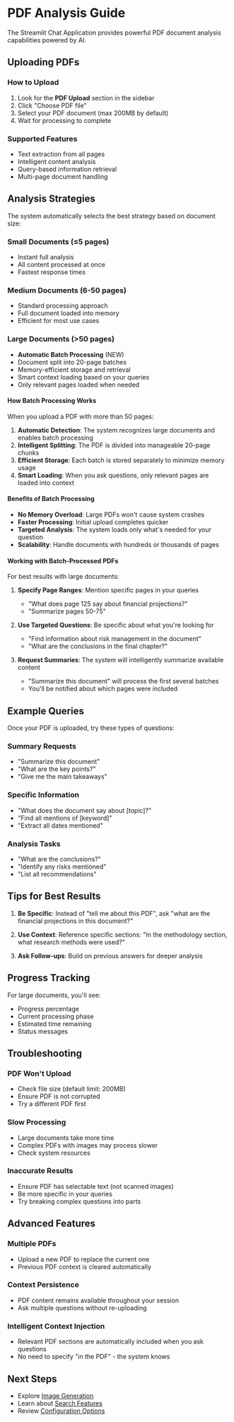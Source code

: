 # PDF Analysis Guide

The Streamlit Chat Application provides powerful PDF document analysis capabilities powered by AI.

## Uploading PDFs

### How to Upload

1. Look for the **PDF Upload** section in the sidebar
2. Click "Choose PDF file"
3. Select your PDF document (max 200MB by default)
4. Wait for processing to complete

### Supported Features

- Text extraction from all pages
- Intelligent content analysis
- Query-based information retrieval
- Multi-page document handling

## Analysis Strategies

The system automatically selects the best strategy based on document size:

### Small Documents (≤5 pages)
- Instant full analysis
- All content processed at once
- Fastest response times

### Medium Documents (6-50 pages)
- Standard processing approach
- Full document loaded into memory
- Efficient for most use cases

### Large Documents (>50 pages)
- **Automatic Batch Processing** (NEW)
- Document split into 20-page batches
- Memory-efficient storage and retrieval
- Smart context loading based on your queries
- Only relevant pages loaded when needed

#### How Batch Processing Works

When you upload a PDF with more than 50 pages:

1. **Automatic Detection**: The system recognizes large documents and enables batch processing
2. **Intelligent Splitting**: The PDF is divided into manageable 20-page chunks
3. **Efficient Storage**: Each batch is stored separately to minimize memory usage
4. **Smart Loading**: When you ask questions, only relevant pages are loaded into context

#### Benefits of Batch Processing

- **No Memory Overload**: Large PDFs won't cause system crashes
- **Faster Processing**: Initial upload completes quicker
- **Targeted Analysis**: The system loads only what's needed for your question
- **Scalability**: Handle documents with hundreds or thousands of pages

#### Working with Batch-Processed PDFs

For best results with large documents:

1. **Specify Page Ranges**: Mention specific pages in your queries
   - "What does page 125 say about financial projections?"
   - "Summarize pages 50-75"

2. **Use Targeted Questions**: Be specific about what you're looking for
   - "Find information about risk management in the document"
   - "What are the conclusions in the final chapter?"

3. **Request Summaries**: The system will intelligently summarize available content
   - "Summarize this document" will process the first several batches
   - You'll be notified about which pages were included

## Example Queries

Once your PDF is uploaded, try these types of questions:

### Summary Requests
- "Summarize this document"
- "What are the key points?"
- "Give me the main takeaways"

### Specific Information
- "What does the document say about [topic]?"
- "Find all mentions of [keyword]"
- "Extract all dates mentioned"

### Analysis Tasks
- "What are the conclusions?"
- "Identify any risks mentioned"
- "List all recommendations"

## Tips for Best Results

1. **Be Specific**: Instead of "tell me about this PDF", ask "what are the financial projections in this document?"

2. **Use Context**: Reference specific sections: "In the methodology section, what research methods were used?"

3. **Ask Follow-ups**: Build on previous answers for deeper analysis

## Progress Tracking

For large documents, you'll see:
- Progress percentage
- Current processing phase
- Estimated time remaining
- Status messages

## Troubleshooting

### PDF Won't Upload
- Check file size (default limit: 200MB)
- Ensure PDF is not corrupted
- Try a different PDF first

### Slow Processing
- Large documents take more time
- Complex PDFs with images may process slower
- Check system resources

### Inaccurate Results
- Ensure PDF has selectable text (not scanned images)
- Be more specific in your queries
- Try breaking complex questions into parts

## Advanced Features

### Multiple PDFs
- Upload a new PDF to replace the current one
- Previous PDF context is cleared automatically

### Context Persistence
- PDF content remains available throughout your session
- Ask multiple questions without re-uploading

### Intelligent Context Injection
- Relevant PDF sections are automatically included when you ask questions
- No need to specify "in the PDF" - the system knows

## Next Steps

- Explore [Image Generation](image-generation.md)
- Learn about [Search Features](search-features.md)
- Review [Configuration Options](../configuration/environment.md)
